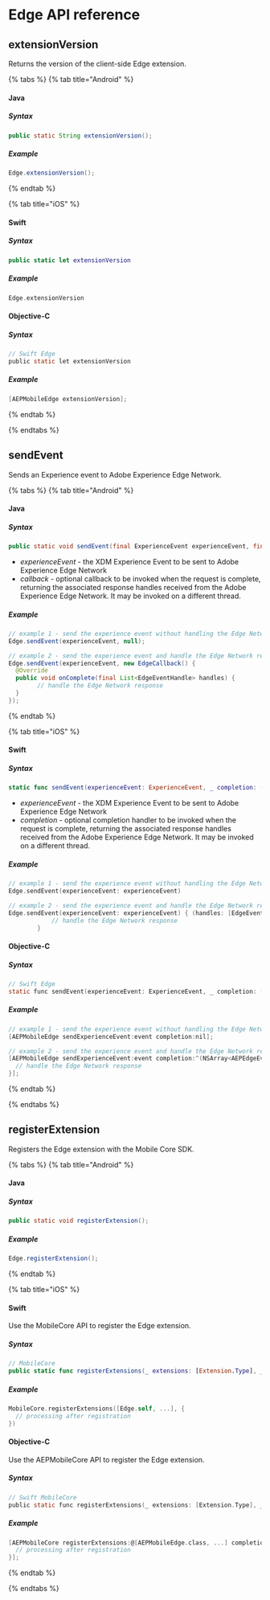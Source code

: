 # Edge API reference

## extensionVersion <a id="extensionversion"></a>

Returns the version of the client-side Edge extension.

{% tabs %}
{% tab title="Android" %}

#### Java

##### Syntax

```java
public static String extensionVersion();
```

##### Example

```java
Edge.extensionVersion();
```

{% endtab %}

{% tab title="iOS" %}

#### Swift

##### Syntax

```swift
public static let extensionVersion
```

##### Example

```swift
Edge.extensionVersion
```

#### Objective-C

##### Syntax

```objective-c
// Swift Edge
public static let extensionVersion
```

##### Example

```objective-c
[AEPMobileEdge extensionVersion];
```

{% endtab %}

{% endtabs %}

## sendEvent <a id="sendevent"></a>

Sends an Experience event to Adobe Experience Edge Network.

{% tabs %}
{% tab title="Android" %}

#### Java

##### Syntax

```java
public static void sendEvent(final ExperienceEvent experienceEvent, final EdgeCallback callback);
```

- *experienceEvent* - the XDM Experience Event to be sent to Adobe Experience Edge Network
- *callback* - optional callback to be invoked when the request is complete, returning the associated response handles received from the Adobe Experience Edge Network. It may be invoked on a different thread.

##### Example

```java
// example 1 - send the experience event without handling the Edge Network response
Edge.sendEvent(experienceEvent, null);

// example 2 - send the experience event and handle the Edge Network response onComplete
Edge.sendEvent(experienceEvent, new EdgeCallback() {
  @Override
  public void onComplete(final List<EdgeEventHandle> handles) {
		// handle the Edge Network response 
  }
});
```

{% endtab %}

{% tab title="iOS" %}

#### Swift

##### Syntax

```swift
static func sendEvent(experienceEvent: ExperienceEvent, _ completion: (([EdgeEventHandle]) -> Void)? = nil)
```

- *experienceEvent* - the XDM Experience Event to be sent to Adobe Experience Edge Network
- *completion* - optional completion handler to be invoked when the request is complete, returning the associated response handles received from the Adobe Experience Edge Network. It may be invoked on a different thread.

##### Example

```swift
// example 1 - send the experience event without handling the Edge Network response
Edge.sendEvent(experienceEvent: experienceEvent)

// example 2 - send the experience event and handle the Edge Network response onComplete
Edge.sendEvent(experienceEvent: experienceEvent) { (handles: [EdgeEventHandle]) in
            // handle the Edge Network response
        }
```

#### Objective-C

##### Syntax

```objective-c
// Swift Edge
static func sendEvent(experienceEvent: ExperienceEvent, _ completion: (([EdgeEventHandle]) -> Void)? = nil)
```

##### Example

```objective-c
// example 1 - send the experience event without handling the Edge Network response
[AEPMobileEdge sendExperienceEvent:event completion:nil];

// example 2 - send the experience event and handle the Edge Network response onComplete
[AEPMobileEdge sendExperienceEvent:event completion:^(NSArray<AEPEdgeEventHandle *> * _Nonnull handles) {
  // handle the Edge Network response
}];
```

{% endtab %}

{% endtabs %}

## registerExtension <a id="registerextension"></a>

Registers the Edge extension with the Mobile Core SDK.

{% tabs %}
{% tab title="Android" %}

#### Java

##### Syntax

```java
public static void registerExtension();
```

##### Example

```java
Edge.registerExtension();
```

{% endtab %}

{% tab title="iOS" %}

#### Swift

Use the MobileCore API to register the Edge extension.

##### Syntax

```swift
// MobileCore
public static func registerExtensions(_ extensions: [Extension.Type], _ completion: (() -> Void)? = nil)
```

##### Example

```swift
MobileCore.registerExtensions([Edge.self, ...], {
  // processing after registration
})
```

#### Objective-C

Use the AEPMobileCore API to register the Edge extension.

##### Syntax

```objective-c
// Swift MobileCore
public static func registerExtensions(_ extensions: [Extension.Type], _ completion: (() -> Void)? = nil)
```

##### Example

```objective-c
[AEPMobileCore registerExtensions:@[AEPMobileEdge.class, ...] completion:^{
  // processing after registration
}];
```

{% endtab %}

{% endtabs %}